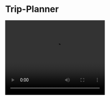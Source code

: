 # Trip-Planner

<video width="320" height="240" controls>
  <source src="trippy.mp4" type="video/mp4">
</video>
